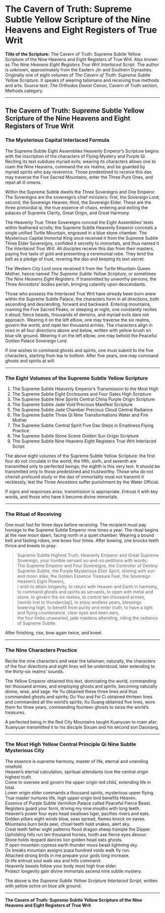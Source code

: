 # The Cavern of Truth: Supreme Subtle Yellow Scripture of the Nine Heavens and Eight Registers of True Writ

**Title of the Scripture:** The Cavern of Truth: Supreme Subtle Yellow Scripture of the Nine Heavens and Eight Registers of True Writ. Also known as *The Nine Heavens Eight Registers True Writ Interlaced Script*. The author is unknown, approximately from the Eastern Jin and Southern Dynasties. Originally one of eight volumes of *The Cavern of Truth: Supreme Subtle Yellow Scripture*. It speaks of wearing talismans and receiving true methods and arts. Source text: *The Orthodox Daoist Canon*, Cavern of Truth section, Methods category.

---

## The Cavern of Truth: Supreme Subtle Yellow Scripture of the Nine Heavens and Eight Registers of True Writ

### The Mysterious Capital Interlaced Formula

The Supreme Subtle Eight Assemblies Heavenly Emperor’s Scripture begins with the inscription of the characters of Flying Mystery and Purple Qi. Reciting its text subdues myriad evils; wearing its characters allows one to roam the Nine Heavens, command the six realms, and be guarded by myriad spirits who pay reverence. Those predestined to receive this dao may traverse the Five Sacred Mountains, enter the Three Pure Ones, and repel all ill omens.

Within the Supreme Subtle dwells the Three Sovereigns and One Emperor. The Sovereigns are the sovereign’s chief ministers: first, the Sovereign Lord; second, the Sovereign Heaven; third, the Sovereign Elder. These are the three primordial qi, the true essence of chaos, entering and exiting the palaces of Supreme Clarity, Great Origin, and Great Harmony.

The Heavenly True Three Sovereigns conceal the Eight Assemblies’ texts within feathered scrolls; the Supreme Subtle Heavenly Emperor conceals a single unified Turtle Mountain, engraved in a blue stone chamber. The Mysterious Capital Immortal King once received it from the Supreme Subtle Three Elder Sovereigns, confided it secretly to immortals, and thus named it *The Interlaced True Writ*. All disciples receive this dao from their masters, paying five taels of gold and presenting a ceremonial robe. They bind the belt as a pledge of trust, revering the dao and keeping its text secret.

The Western City Lord once received it from the Turtle Mountain Queen Mother, hence named *The Supreme Subtle Yellow Scripture*, or sometimes *The Nine Heavens Eight Registers*. If transmitted by unworthy persons, the Three Ancestors’ bodies perish, bringing calamity upon descendants.

Those who possess the Interlaced True Writ have already been born anew within the Supreme Subtle Palace; the characters form in all directions, both ascending and descending, forward and backward. Entering mountains, roaming the Five Sacred Peaks, or sleeping at night, one constantly recites it aloud; fierce beasts, thousands of demons, and myriad evils dare not approach. Wearing it on the left elbow, one may traverse the six realms, govern the world, and repel ten thousand armies. The characters align in rows in all four directions above and below, written with yellow brush on blue silk ground. Wearing it on the left elbow, one may behold the Peaceful Golden Palace Sovereign Lord.

If one wishes to command ghosts and spirits, one must submit to the five characters, starting from top to bottom. After five years, one may command ghosts and spirits at will.

---

### The Eight Volumes of the Supreme Subtle Yellow Scripture

1. The Supreme Subtle Heavenly Emperor’s Transmission to the Most High  
2. The Supreme Subtle Eight Enclosures and Four Gates High Scripture  
3. The Supreme Subtle Nine Spirits Central China Purple Origin Scripture  
4. The Supreme Subtle Jade Void Precious Manifest Scripture  
5. The Supreme Subtle Jade Chamber Precious Cloud Central Radiance  
6. The Supreme Subtle Three Qi Nine Transformations Water and Fire Mother  
7. The Supreme Subtle Central Spirit Five Dao Steps in Emptiness Flying Practice  
8. The Supreme Subtle Stone Scene Golden Sun Origin Scripture  
9. The Supreme Subtle Nine Heavens Eight Registers True Writ Interlaced Script

The above eight volumes of the Supreme Subtle Yellow Scripture: the first four do not circulate in the world; the fifth, sixth, and seventh are transmitted only to perfected beings; the eighth is this very text. It should be transmitted only to those predestined and trustworthy. Those who do not cherish profound study or the dao of immortality must not transmit it recklessly, lest the Three Ancestors suffer punishment by the Water Official.

If signs and responses arise, transmission is appropriate. Entrust it with key words, and those who have it become divine immortals.

---

### The Ritual of Receiving

One must fast for three days before receiving. The recipient must pay homage to the Supreme Subtle Emperor nine times a year. The ritual begins at the new moon dawn, facing north in a quiet chamber. Wearing a bound belt and fasting robes, one bows four times. After bowing, one knocks teeth thrice and kneels to pray:

> Supreme Subtle Highest Truth, Heavenly Emperor and Great Supreme Sovereign, your humble servant so-and-so petitions with words:  
> The Supreme Emperor and Four Sovereigns, the Controller of Destiny Supreme Subtle, the Purple Mysterious Elixir Spirit, shining with sun and moon alike, the Golden Essence Treasure Fear, the Sovereign Heaven’s Eight Powers,  
> I wish to attain longevity, to return with Heaven and Earth in harmony, to command ghosts and spirits as servants, to open with metal and stone, to govern the six realms, to control ten thousand armies,  
> [words lost to thunderclap], to enjoy endless years, blessings towering high, to benefit from purity and enter truth, to have a light and flying countenance, clear eyes and keen ears,  
> the four limbs unwearied, jade maidens attending, riding the radiance of Supreme Subtle.

After finishing, rise, bow again twice, and kneel.

---

### The Nine Characters Practice

Recite the nine characters and wear the talisman; naturally, the characters of the four directions and eight lines will be understood, later extending to the thirty-six realms’ sounds.

The Yellow Emperor obtained this text, dominating the world, commanding ten thousand armies, and employing ghosts and spirits, becoming naturally divine, wise, and sage. He Yu obtained these three lines and thus commanded ghosts and spirits; Du You and Fei Ci obtained thirteen lines and commanded all the world’s spirits; Xu Guang obtained five lines, wore them for three years, commanding fourteen ghosts to seize the world’s treasures.

A perfected being in the Red City Mountains taught Xuanyuan to roam afar; Xuanyuan transmitted it to his disciple Sixuan and his second son Daoxiang.

---

### The Most High Yellow Central Principle Qi Nine Subtle Mysterious City

The essence is supreme harmony, master of life, eternal and unending ninefold.  
Heaven’s eternal calculation, spiritual attendants love the central origin highest truth.  
Come to oversee and govern the upper origin red child, extending life in total.  
Lower origin elder commands a thousand spirits, mysterious upper flying.  
True master nurtures life, high upper origin lord benefits Heaven.  
Essence of Purple Subtle Vermilion Palace called Peaceful Fierce Beast.  
Registers guard your form, driving my nine mouths with long teeth.  
Heaven’s power four eyes head swallows tiger, pacifies rivers and eats.  
Golden pillars eight winds blow, seas spread, flames knock on eaves.  
Mountains burn birds peel, chisel teeth hold snakes, alert sky.  
Crest teeth father eight patterns flood dragon sheep trample the Dipper.  
Upholding hills run ten thousand horses, tooth axe fierce eyes devour.  
Stone holds leopard dances lion golden head eats ghosts.  
If open mountain cypress earth thunder moos beast lightning sky.  
Ox breaks mountain assigns pupa hundred voids walk fly run.  
Attached strong birds in me prepare your gods long increase.  
Qi life entrust soul walk sea and hills command.  
Heavenly beasts follow your body most high true elder.  
Protect longevity gain divine immortals ascend nine subtle mystery.

The above is the *Supreme Subtle Yellow Scripture Interlaced Script*, written with yellow ochre on blue silk ground.

---

**The Cavern of Truth: Supreme Subtle Yellow Scripture of the Nine Heavens and Eight Registers of True Writ**